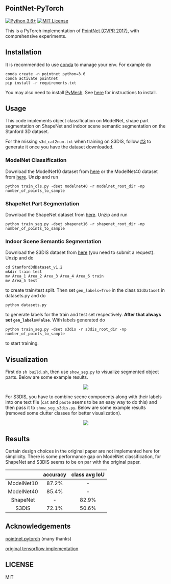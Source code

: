 ## PointNet-PyTorch

[![Python 3.6+](https://img.shields.io/badge/Python-3.6%2B-blue)](https://www.python.org/)
[![MIT License](https://img.shields.io/badge/MIT-License-brightgreen)](./LICENSE)

This is a PyTorch implementation of [PointNet (CVPR 2017)](https://arxiv.org/abs/1612.00593 "PointNet"), with comprehensive experiments.

## Installation

It is recommended to use [conda](https://docs.conda.io/en/latest/) to manage your env. For example do  
```
conda create -n pointnet python=3.6
conda activate pointnet
pip install -r requirements.txt
```

You may also need to install [PyMesh](https://github.com/PyMesh/PyMesh "PyMesh"). See [here](https://github.com/PyMesh/PyMesh#Build) for instructions to install.

## Usage

This code implements object classification on ModelNet, shape part segmentation on ShapeNet and indoor scene semantic segmentation on the Stanford 3D dataset.

For the missing ```s3d_cat2num.txt``` when training on S3DIS, follow [#3](https://github.com/kentsyx/pointnet-pytorch/issues/3#issuecomment-643061963) to generate it once you have the dataset downloaded.

### ModelNet Classification

Download the ModelNet10 dataset from [here](http://3dvision.princeton.edu/projects/2014/3DShapeNets/ModelNet10.zip) or the ModelNet40 dataset from [here](https://lmb.informatik.uni-freiburg.de/resources/datasets/ORION/modelnet40_manually_aligned.tar). Unzip and run 
```
python train_cls.py -dset modelnet40 -r modelnet_root_dir -np number_of_points_to_sample
```

### ShapeNet Part Segmentation

Download the ShapeNet dataset from [here](https://shapenet.cs.stanford.edu/ericyi/shapenetcore_partanno_segmentation_benchmark_v0.zip). Unzip and run
```
python train_seg.py -dset shapenet16 -r shapenet_root_dir -np number_of_points_to_sample
```

### Indoor Scene Semantic Segmentation

Download the S3DIS dataset from [here](http://buildingparser.stanford.edu/dataset.html#Download) (you need to submit a request). Unzip and do
```
cd Stanford3dDataset_v1.2
mkdir train test
mv Area_1 Area_2 Area_3 Area_4 Area_6 train
mv Area_5 test
```
to create train/test split. Then set ```gen_labels=True``` in the class ```S3dDataset``` in datasets.py and do
```
python datasets.py
``` 
to generate labels for the train and test set respectively. __After that always set ```gen_labels=False```__. With labels generated do
```
python train_seg.py -dset s3dis -r s3dis_root_dir -np number_of_points_to_sample
```
to start training.

## Visualization

First do ```sh build.sh```, then use ```show_seg.py``` to visualize segmented object parts. Below are some example results.

<p align="center">
<img src="https://i.ibb.co/rx5KB2x/part.png")
</p>

For S3DIS, you have to combine scene components along with their labels into one text file (```cat``` and ```paste``` seems to be an easy way to do this) and then pass it to ```show_seg_s3dis.py```. Below are some example results (removed some clutter classes for better visualization).

<p align="center">
<img src="https://i.ibb.co/0Gcy2KG/s3dis.png")
</p>

## Results

Certain design choices in the original paper are not implemented here for simplicity. There is some performance gap on ModelNet classification, for ShapeNet and S3DIS seems to be on par with the original paper.

<center>

| | accuracy | class avg IoU
| :------: | :------: | :------: |
| ModelNet10 | 87.2% | - | 
| ModelNet40 | 85.4% | - | 
| ShapeNet | - | 82.9% |
| S3DIS | 72.1% | 50.6% |

</center>

## Acknowledgements

[pointnet.pytorch](https://github.com/fxia22/pointnet.pytorch) (many thanks)

[original tensorflow implementation](https://github.com/charlesq34/pointnet)

## LICENSE

MIT
